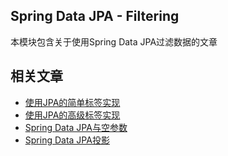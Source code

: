## Spring Data JPA - Filtering

本模块包含关于使用Spring Data JPA过滤数据的文章

## 相关文章

- [使用JPA的简单标签实现](docs/使用JPA的简单标签实现.md)
- [使用JPA的高级标签实现](docs/使用JPA的高级标签实现.md)
- [Spring Data JPA与空参数](docs/SpringDataJPA和空参数.md)
- [Spring Data JPA投影](docs/SpringDataJPA投影.md)